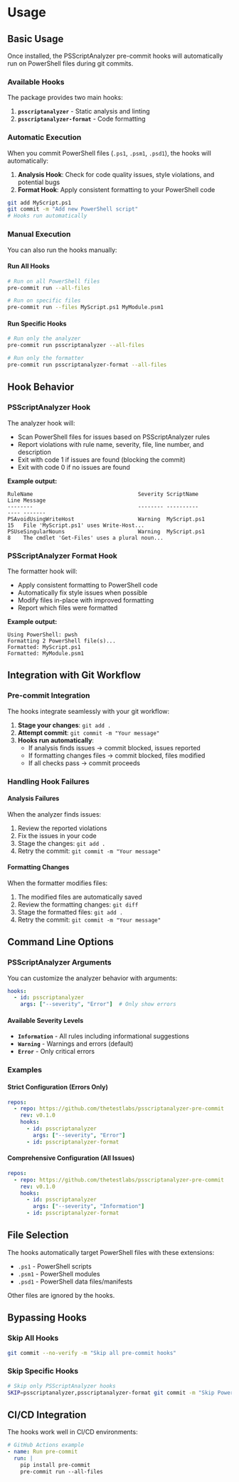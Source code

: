 # Usage

## Basic Usage

Once installed, the PSScriptAnalyzer pre-commit hooks will automatically run on PowerShell files during git commits.

### Available Hooks

The package provides two main hooks:

1. **`psscriptanalyzer`** - Static analysis and linting
2. **`psscriptanalyzer-format`** - Code formatting

### Automatic Execution

When you commit PowerShell files (`.ps1`, `.psm1`, `.psd1`), the hooks will automatically:

1. **Analysis Hook**: Check for code quality issues, style violations, and potential bugs
2. **Format Hook**: Apply consistent formatting to your PowerShell code

```bash
git add MyScript.ps1
git commit -m "Add new PowerShell script"
# Hooks run automatically
```

### Manual Execution

You can also run the hooks manually:

#### Run All Hooks

```bash
# Run on all PowerShell files
pre-commit run --all-files

# Run on specific files
pre-commit run --files MyScript.ps1 MyModule.psm1
```

#### Run Specific Hooks

```bash
# Run only the analyzer
pre-commit run psscriptanalyzer --all-files

# Run only the formatter
pre-commit run psscriptanalyzer-format --all-files
```

## Hook Behavior

### PSScriptAnalyzer Hook

The analyzer hook will:

- Scan PowerShell files for issues based on PSScriptAnalyzer rules
- Report violations with rule name, severity, file, line number, and description
- Exit with code 1 if issues are found (blocking the commit)
- Exit with code 0 if no issues are found

**Example output:**

```text
RuleName                                 Severity ScriptName           Line Message
--------                                 -------- ----------           ---- -------
PSAvoidUsingWriteHost                    Warning  MyScript.ps1         15   File 'MyScript.ps1' uses Write-Host...
PSUseSingularNouns                       Warning  MyScript.ps1         8    The cmdlet 'Get-Files' uses a plural noun...
```

### PSScriptAnalyzer Format Hook

The formatter hook will:

- Apply consistent formatting to PowerShell code
- Automatically fix style issues when possible
- Modify files in-place with improved formatting
- Report which files were formatted

**Example output:**

```text
Using PowerShell: pwsh
Formatting 2 PowerShell file(s)...
Formatted: MyScript.ps1
Formatted: MyModule.psm1
```

## Integration with Git Workflow

### Pre-commit Integration

The hooks integrate seamlessly with your git workflow:

1. **Stage your changes**: `git add .`
2. **Attempt commit**: `git commit -m "Your message"`
3. **Hooks run automatically**:
   - If analysis finds issues → commit blocked, issues reported
   - If formatting changes files → commit blocked, files modified
   - If all checks pass → commit proceeds

### Handling Hook Failures

#### Analysis Failures

When the analyzer finds issues:

1. Review the reported violations
2. Fix the issues in your code
3. Stage the changes: `git add .`
4. Retry the commit: `git commit -m "Your message"`

#### Formatting Changes

When the formatter modifies files:

1. The modified files are automatically saved
2. Review the formatting changes: `git diff`
3. Stage the formatted files: `git add .`
4. Retry the commit: `git commit -m "Your message"`

## Command Line Options

### PSScriptAnalyzer Arguments

You can customize the analyzer behavior with arguments:

```yaml
hooks:
  - id: psscriptanalyzer
    args: ["--severity", "Error"]  # Only show errors
```

#### Available Severity Levels

- **`Information`** - All rules including informational suggestions
- **`Warning`** - Warnings and errors (default)
- **`Error`** - Only critical errors

### Examples

#### Strict Configuration (Errors Only)

```yaml
repos:
  - repo: https://github.com/thetestlabs/psscriptanalyzer-pre-commit
    rev: v0.1.0
    hooks:
      - id: psscriptanalyzer
        args: ["--severity", "Error"]
      - id: psscriptanalyzer-format
```

#### Comprehensive Configuration (All Issues)

```yaml
repos:
  - repo: https://github.com/thetestlabs/psscriptanalyzer-pre-commit
    rev: v0.1.0
    hooks:
      - id: psscriptanalyzer
        args: ["--severity", "Information"]
      - id: psscriptanalyzer-format
```

## File Selection

The hooks automatically target PowerShell files with these extensions:

- `.ps1` - PowerShell scripts
- `.psm1` - PowerShell modules
- `.psd1` - PowerShell data files/manifests

Other files are ignored by the hooks.

## Bypassing Hooks

### Skip All Hooks

```bash
git commit --no-verify -m "Skip all pre-commit hooks"
```

### Skip Specific Hooks

```bash
# Skip only PSScriptAnalyzer hooks
SKIP=psscriptanalyzer,psscriptanalyzer-format git commit -m "Skip PowerShell hooks"
```

## CI/CD Integration

The hooks work well in CI/CD environments:

```yaml
# GitHub Actions example
- name: Run pre-commit
  run: |
    pip install pre-commit
    pre-commit run --all-files
```
